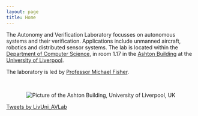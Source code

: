 ```yaml
---
layout: page
title: Home
---
```


<article class="row">

<section class="columns small-12 large-7" >
<div markdown="1">

The Autonomy and Verification Laboratory focusses on autonomous systems and their verification. Applications include unmanned aircraft, robotics and distributed sensor systems.  The lab is located within the [Department of Computer Science](http://intranet.csc.liv.ac.uk), in room 1.17 in the [Ashton Building](https://www.facebook.com/pages/Ashton-Building-Computer-Science-Department-University-Of-Liverpool/147388285329779) at the [University of Liverpool](http://www.liv.ac.uk/).

The laboratory is led by [Professor Michael Fisher](https://cgi.csc.liv.ac.uk/~michael/).

<br/>
<p style="text-align: center;">
<img src="{{site.url}}/images/ashton-home.png" alt="Picture of the Ashton Building, University of Liverpool, UK" title="Picture of the Ashton Building, University of Liverpool, UK"/>
</p>

</div>
</section>
<section class="columns small-12 large-4" >
<a class="twitter-timeline" data-height="800" data-theme="light" data-link-color="#2B7BB9" href="https://twitter.com/LivUni_AVLab?ref_src=twsrc%5Etfw">Tweets by LivUni_AVLab</a> <script async src="https://platform.twitter.com/widgets.js" charset="utf-8"></script>
</section>
</article>
